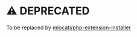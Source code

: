 # ⚠ DEPRECATED

To be replaced by [mlocati/php-extension-installer](https://github.com/mlocati/docker-php-extension-installer)

